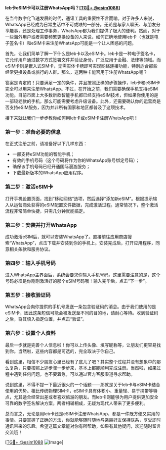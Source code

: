**leb卡eSIM卡可以注册WhatsApp吗？[[TG💪+ @esim1088](https://t.me/s/esim1088)]**

在当今数字化飞速发展的时代，通讯工具的重要性不言而喻。对于许多人来说，WhatsApp已经成为日常生活中不可或缺的一部分。无论是与家人聊天、与朋友分享趣事，还是处理工作事务，WhatsApp都为我们提供了极大的便利。然而，对于一些海外用户或者需要频繁更换设备的人来说，如何正确地使用leb卡（也就是电子签名卡）和eSIM卡来注册WhatsApp可能是一个让人困惑的问题。

首先，让我们简单了解一下什么是leb卡以及eSIM卡。leb卡是一种电子签名卡，它允许用户通过数字方式签署文件并验证身份，广泛应用于金融、法律等领域。而eSIM卡则是嵌入式SIM卡，无需实体卡槽即可实现网络连接功能，特别适合那些经常更换设备或旅行的人群。那么，这两种卡能否用于注册WhatsApp呢？

答案是肯定的！只要满足一定的条件，并且按照正确的步骤操作，leb卡和eSIM卡完全可以用来注册WhatsApp。不过，在开始之前，我们需要确保手机支持eSIM功能。目前市面上大多数新款智能手机都已经支持eSIM技术，但如果你使用的是一部较老款的手机，那么可能需要考虑升级设备。此外，还需要确认你的运营商是否支持eSIM服务，因为并非所有国家和地区都普及了这项技术。

接下来就让我们一步步教你如何用leb卡或eSIM卡注册WhatsApp吧！

### 第一步：准备必要的信息

在正式注册之前，请准备好以下几样东西：
- 一部支持eSIM功能的智能手机；
- 有效的手机号码（这个号码将作为你的WhatsApp账号绑定号码）；
- 确保该手机号码已经开通国际漫游服务；
- 下载最新版本的WhatsApp应用程序。

### 第二步：激活eSIM卡

打开手机设置页面，找到“移动网络”选项，然后选择“添加新eSIM”。根据提示输入从运营商处获得的eSIM配置文件数据，完成激活过程。通常情况下，整个激活流程非常简单快捷，只需几分钟就能搞定。

### 第三步：安装并打开WhatsApp

成功激活eSIM后，就可以安装WhatsApp了。直接前往应用商店搜索“WhatsApp”，点击下载并安装到你的手机上。安装完成后，打开应用程序，同意相关条款和服务协议。

### 第四步：输入手机号码

进入WhatsApp主界面后，系统会要求你输入手机号码。这里需要注意的是，这个号码必须是你刚刚激活好的那个eSIM号码哦！输入完毕后，点击“下一步”。

### 第五步：接收验证码

WhatsApp会向你提供的手机号发送一条包含验证码的消息。由于我们使用的是eSIM卡，因此这条短信可能会被发送至不同的目的地，请耐心等待。收到验证码之后，将其填入指定位置，并点击“验证”。

### 第六步：设置个人资料

最后一步就是完善个人信息啦！你可以上传头像、填写昵称等，让朋友们更容易找到你。当然啦，这些内容都是可选的，完全取决于你自己。

看到这里，相信不少朋友心里已经有了底儿了吧？其实整个过程并没有想象中的那么复杂，只要按照上述步骤一步步来，基本上都能顺利完成注册。当然啦，如果过程中遇到任何问题，也不要着急，可以通过官方客服渠道寻求帮助。

说到这里，不得不提一下最近很火的一个话题——那就是关于leb卡与eSIM卡结合使用的优势。相比传统物理SIM卡，eSIM卡具有体积小、重量轻、易于携带等特点，尤其适合经常出差或者喜欢旅游的朋友。而leb卡则能够为用户提供更加安全可靠的数字签名解决方案。两者相辅相成，无疑为现代人带来了更多便利。

总而言之，无论是用leb卡还是eSIM卡注册WhatsApp，都是一件既方便又实用的事情。只要掌握了正确的方法，你就能够随时随地与亲朋好友保持联系，享受即时通讯带来的乐趣。希望这篇文章能对你有所帮助，如果有其他疑问，欢迎随时留言交流哦！

[[TG💪+ @esim1088](https://t.me/s/esim1088) ![Image](https://i.postimg.cc/4NQfJmqS/Snipaste-2025-05-13-00-14-12.png)]